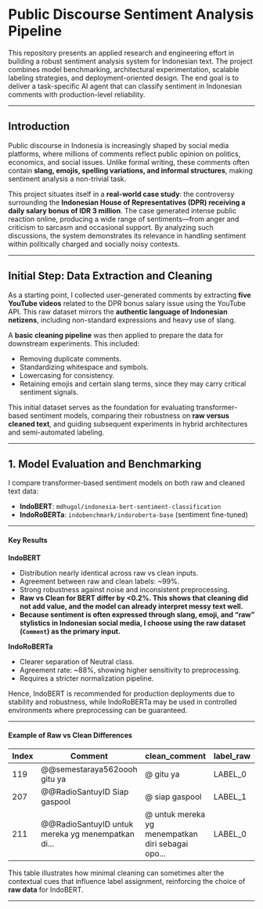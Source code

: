 # Public Discourse Sentiment Analysis Pipeline

This repository presents an applied research and engineering effort in building a robust sentiment analysis system for Indonesian text. The project combines model benchmarking, architectural experimentation, scalable labeling strategies, and deployment-oriented design. The end goal is to deliver a task-specific AI agent that can classify sentiment in Indonesian comments with production-level reliability.

---

## Introduction

Public discourse in Indonesia is increasingly shaped by social media platforms, where millions of comments reflect public opinion on politics, economics, and social issues. Unlike formal writing, these comments often contain **slang, emojis, spelling variations, and informal structures**, making sentiment analysis a non-trivial task.

This project situates itself in a **real-world case study**: the controversy surrounding the **Indonesian House of Representatives (DPR) receiving a daily salary bonus of IDR 3 million**. The case generated intense public reaction online, producing a wide range of sentiments—from anger and criticism to sarcasm and occasional support. By analyzing such discussions, the system demonstrates its relevance in handling sentiment within politically charged and socially noisy contexts.

---

## Initial Step: Data Extraction and Cleaning

As a starting point, I collected user-generated comments by extracting **five YouTube videos** related to the DPR bonus salary issue using the YouTube API. This raw dataset mirrors the **authentic language of Indonesian netizens**, including non-standard expressions and heavy use of slang.

A **basic cleaning pipeline** was then applied to prepare the data for downstream experiments. This included:

* Removing duplicate comments.
* Standardizing whitespace and symbols.
* Lowercasing for consistency.
* Retaining emojis and certain slang terms, since they may carry critical sentiment signals.

This initial dataset serves as the foundation for evaluating transformer-based sentiment models, comparing their robustness on **raw versus cleaned text**, and guiding subsequent experiments in hybrid architectures and semi-automated labeling.

---

## 1. Model Evaluation and Benchmarking

I compare transformer-based sentiment models on both raw and cleaned text data:

* **IndoBERT**: `mdhugol/indonesia-bert-sentiment-classification`
* **IndoRoBERTa**: `indobenchmark/indoroberta-base` (sentiment fine-tuned)

---

#### Key Results

**IndoBERT**

* Distribution nearly identical across raw vs clean inputs.
* Agreement between raw and clean labels: \~99%.
* Strong robustness against noise and inconsistent preprocessing.
* **Raw vs Clean for BERT differ by <0.2%. This shows that cleaning did not add value, and the model can already interpret messy text well.**
* **Because sentiment is often expressed through slang, emoji, and “raw” stylistics in Indonesian social media, I choose using the raw dataset (`Comment`) as the primary input.**

**IndoRoBERTa**

* Clearer separation of Neutral class.
* Agreement rate: \~88%, showing higher sensitivity to preprocessing.
* Requires a stricter normalization pipeline.

Hence, IndoBERT is recommended for production deployments due to stability and robustness, while IndoRoBERTa may be used in controlled environments where preprocessing can be guaranteed.

---

#### Example of Raw vs Clean Differences

| Index | Comment                                           | clean\_comment                                    | label\_raw | label\_clean |
| ----- | ------------------------------------------------- | ------------------------------------------------- | ---------- | ------------ |
| 119   | @@semestaraya562oooh gitu ya                      | @ gitu ya                                         | LABEL\_0   | LABEL\_2     |
| 207   | @@RadioSantuyID Siap gaspool                      | @ siap gaspool                                    | LABEL\_1   | LABEL\_0     |
| 211   | @@RadioSantuyID untuk mereka yg menempatkan di... | @ untuk mereka yg menempatkan diri sebagai opo... | LABEL\_0   | LABEL\_2     |

This table illustrates how minimal cleaning can sometimes alter the contextual cues that influence label assignment, reinforcing the choice of **raw data** for IndoBERT.

---

